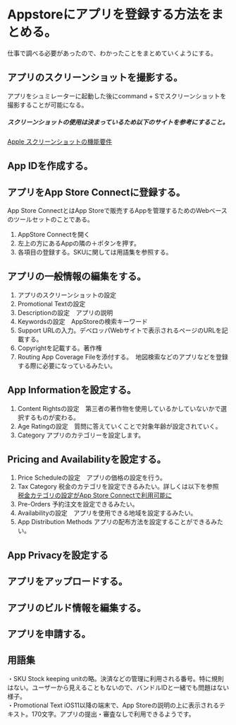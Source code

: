 # Appstoreにアプリを登録する方法をまとめる。
仕事で調べる必要があったので、わかったことをまとめていくようにする。

## アプリのスクリーンショットを撮影する。
アプリをシュミレーターに起動した後にcommand + Sでスクリーンショットを撮影することが可能になる。<br>

##### スクリーンショットの使用は決まっているため以下のサイトを参考にすること。
[Apple スクリーンショットの機能要件](https://help.apple.com/app-store-connect/?lang=ja-jp#/devd274dd925)

## App IDを作成する。

## アプリをApp Store Connectに登録する。
App Store ConnectとはApp Storeで販売するAppを管理するためのWebベースのツールセットのことである。<br>

1. AppStore Connectを開く
2. 左上の方にあるAppの隣の＋ボタンを押す。
3. 各項目の登録する。SKUに関しては用語集を参照する。

## アプリの一般情報の編集をする。
1. アプリのスクリーンショットの設定
2. Promotional Textの設定　
3. Descriptionの設定　アプリの説明
4. Keywordsの設定　AppStoreの検索キーワード
5. Support URLの入力。デベロッパWebサイトで表示されるページのURLを記載する。
6. Copyrightを記載する。著作権
7. Routing App Coverage Fileを添付する。　地図検索などのアプリなどを登録する際に必要になっているみたい。

## App Informationを設定する。
1. Content Rightsの設定　第三者の著作物を使用しているかしていないかで選択するものが変わる。
2. Age Ratingの設定　質問に答えていくことで対象年齢が設定されていく。
3. Category アプリのカテゴリーを設定します。

## Pricing and Availabilityを設定する。
1. Price Scheduleの設定　アプリの価格の設定を行う。
2. Tax Category 税金のカテゴリを設定できるみたい。詳しくは以下を参照<br>
[税金カテゴリの設定がApp Store Connectで利用可能に](https://developer.apple.com/jp/news/?id=2bbbudbw)
3. Pre-Orders 予約注文を設定できるみたい。
4. Availabilityの設定　アプリを使用できる地域を設定するみたい。
5. App Distribution Methods アプリの配布方法を設定することができるみたい。
## App Privacyを設定する

## アプリをアップロードする。

## アプリのビルド情報を編集する。

## アプリを申請する。

## 用語集
・SKU Stock keeping unitの略。決済などの管理に利用される番号。特に規則はない。ユーザーから見えることもないので、バンドルIDと一緒でも問題はない様子。<br>
・Promotional Text iOS11以降の端末で、App Storeの説明の上に表示されるテキスト。170文字。アプリの提出・審査なしで利用できるようです。<br>